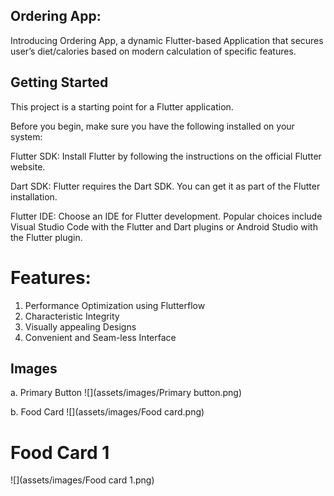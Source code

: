 ## Ordering App: 

Introducing Ordering App, a dynamic Flutter-based Application that secures user’s diet/calories based on modern calculation of specific features.  

## Getting Started

This project is a starting point for a Flutter application.

Before you begin, make sure you have the following installed on your system:

Flutter SDK: Install Flutter by following the instructions on the official Flutter website.

Dart SDK: Flutter requires the Dart SDK. You can get it as part of the Flutter installation.

Flutter IDE: Choose an IDE for Flutter development. Popular choices include Visual Studio Code with the Flutter and Dart plugins or Android Studio with the Flutter plugin.

# Features:
1. Performance Optimization using Flutterflow
2. Characteristic Integrity
3. Visually appealing Designs
4. Convenient and Seam-less Interface

## Images 

a. Primary Button
![](assets/images/Primary button.png)

b. Food Card
![](assets/images/Food card.png)
   
# Food Card 1
![](assets/images/Food card 1.png)
